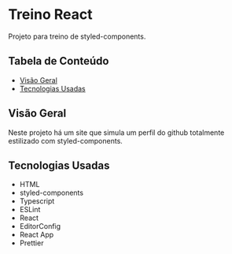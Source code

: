 # Treino React

Projeto para treino de styled-components.

## Tabela de Conteúdo

- [Visão Geral](#vis%C3%A3o-geral)
- [Tecnologias Usadas](#tecnologias-usadas)

## Visão Geral

Neste projeto há um site que simula um perfil do github totalmente estilizado com styled-components.

## Tecnologias Usadas

- HTML
- styled-components
- Typescript
- ESLint
- React
- EditorConfig
- React App
- Prettier
